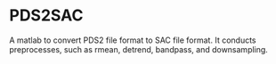 # PDS2SAC
A matlab to convert PDS2 file format to SAC file format.
It conducts preprocesses, such as rmean, detrend, bandpass, and downsampling.
